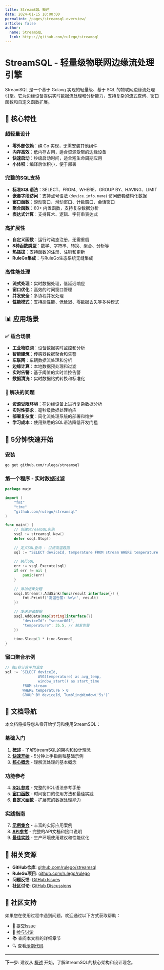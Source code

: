 ```yaml
---
title: StreamSQL 概述
date: 2024-01-15 10:00:00
permalink: /pages/streamsql-overview/
article: false
author: 
  name: StreamSQL
  link: https://github.com/rulego/streamsql
---
```


# StreamSQL - 轻量级物联网边缘流处理引擎

StreamSQL 是一个基于 Golang 实现的轻量级、基于 SQL 的物联网边缘流处理引擎。它为边缘设备提供实时数据流处理和分析能力，支持复杂的流式查询、窗口函数和自定义函数扩展。

## 🚀 核心特性

### 超轻量设计
- **零外部依赖**：纯 Go 实现，无需安装其他组件
- **内存高效**：低内存占用，适合资源受限的边缘设备
- **快速启动**：秒级启动时间，适合短生命周期应用
- **小体积**：编译后体积小，便于部署

### 完整的SQL支持
- **标准SQL语法**：SELECT、FROM、WHERE、GROUP BY、HAVING、LIMIT
- **嵌套字段访问**：支持点号语法 (`device.info.name`) 访问嵌套结构化数据
- **窗口函数**：滚动窗口、滑动窗口、计数窗口、会话窗口
- **聚合函数**：60+ 内置函数，支持复杂数据分析
- **表达式计算**：支持算术、逻辑、字符串表达式

### 高扩展性
- **自定义函数**：运行时动态注册，无需重启
- **8种函数类型**：数学、字符串、转换、聚合、分析等
- **热插拔**：支持函数的注册、注销和更新
- **RuleGo集成**：与RuleGo生态系统无缝集成

### 高性能处理
- **流式处理**：实时数据处理，低延迟响应
- **窗口优化**：高效的时间窗口管理
- **并发安全**：多协程并发处理
- **性能模式**：支持高性能、低延迟、零数据丢失等多种模式

## 📊 应用场景

### ✅ 适合场景
- **工业物联网**：设备数据实时监控和分析
- **智能建筑**：传感器数据聚合和告警
- **车联网**：车辆数据流处理和分析
- **边缘计算**：本地数据预处理和过滤
- **实时告警**：基于阈值的实时监控告警
- **数据清洗**：实时数据格式转换和标准化

### 🎯 解决的问题
- **资源受限环境**：在边缘设备上进行复杂数据分析
- **实时性要求**：毫秒级数据处理响应
- **部署复杂度**：简化流处理系统的部署和维护
- **学习成本**：使用熟悉的SQL语法降低开发门槛

## 🚀 5分钟快速开始

### 安装

```bash
go get github.com/rulego/streamsql
```

### 第一个程序 - 实时数据过滤

```go
package main

import (
    "fmt"
    "time"
    "github.com/rulego/streamsql"
)

func main() {
    // 创建StreamSQL实例
    ssql := streamsql.New()
    defer ssql.Stop()
    
    // 定义SQL查询 - 过滤高温数据
    sql := "SELECT deviceId, temperature FROM stream WHERE temperature > 30"
    
    // 执行SQL
    err := ssql.Execute(sql)
    if err != nil {
        panic(err)
    }
    
    // 添加结果处理
    ssql.Stream().AddSink(func(result interface{}) {
        fmt.Printf("高温告警: %v\n", result)
    })
    
    // 发送测试数据
    ssql.AddData(map[string]interface{}{
        "deviceId": "sensor001",
        "temperature": 35.5, // 触发告警
    })
    
    time.Sleep(1 * time.Second)
}
```

### 窗口聚合示例

```go
// 每5秒计算平均温度
sql := `SELECT deviceId, 
               AVG(temperature) as avg_temp,
               window_start() as start_time
        FROM stream 
        WHERE temperature > 0
        GROUP BY deviceId, TumblingWindow('5s')`
```

## 📖 文档导航

本文档将指导您从零开始学习和使用StreamSQL：

### 基础入门
1. **[概述](01.概述/)** - 了解StreamSQL的架构和设计理念
2. **[快速开始](02.快速开始/)** - 5分钟上手指南和基础示例
3. **[核心概念](03.核心概念/)** - 理解流处理的基本概念

### 功能参考
4. **[SQL参考](04.SQL参考/)** - 完整的SQL语法参考手册
5. **[窗口函数](05.窗口函数/)** - 时间窗口的使用方法和最佳实践
6. **[自定义函数](06.自定义函数/)** - 扩展您的数据处理能力

### 实践指南
7. **[示例集合](07.示例/)** - 丰富的实际应用案例
8. **[API参考](08.API参考/)** - 完整的API文档和接口说明
9. **[最佳实践](09.最佳实践/)** - 生产环境使用建议和性能优化

## 🔗 相关资源

- **GitHub仓库**: [github.com/rulego/streamsql](https://github.com/rulego/streamsql)
- **RuleGo项目**: [github.com/rulego/rulego](https://github.com/rulego/rulego)
- **问题反馈**: [GitHub Issues](https://github.com/rulego/streamsql/issues)
- **社区讨论**: [GitHub Discussions](https://github.com/rulego/streamsql/discussions)

## 🤝 社区支持

如果您在使用过程中遇到问题，欢迎通过以下方式获取帮助：

- 📝 [提交Issue](https://github.com/rulego/streamsql/issues/new)
- 💬 [参与讨论](https://github.com/rulego/streamsql/discussions)
- 📚 查阅本文档的详细章节
- 🔍 查看[示例代码](07.示例/)

---

**下一步**: 建议从 [概述](01.概述/) 开始，了解StreamSQL的核心架构和设计理念。